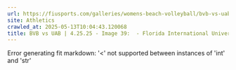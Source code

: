 ```yaml
---
url: https://fiusports.com/galleries/womens-beach-volleyball/bvb-vs-uab-4-25-25/image-39/357/62838
site: Athletics
crawled_at: 2025-05-13T10:04:43.120068
title: BVB vs UAB | 4.25.25 - Image 39:  - Florida International University
---
```


Error generating fit markdown: '<' not supported between instances of 'int' and 'str'
